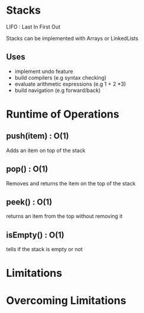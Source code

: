 # Stacks

LIFO : Last In First Out

Stacks can be implemented with Arrays or LinkedLists

## Uses

- implement undo feature
- build compilers (e.g syntax checking)
- evaluate arithmetic expressions (e.g 1 + 2 \*3)
- build navigation (e.g forward/back)

# Runtime of Operations

## push(item) : O(1)

Adds an item on top of the stack

## pop() : O(1)

Removes and returns the item on the top of the stack

## peek() : O(1)

returns an item from the top without removing it

## isEmpty() : O(1)

tells if the stack is empty or not

# Limitations

# Overcoming Limitations
